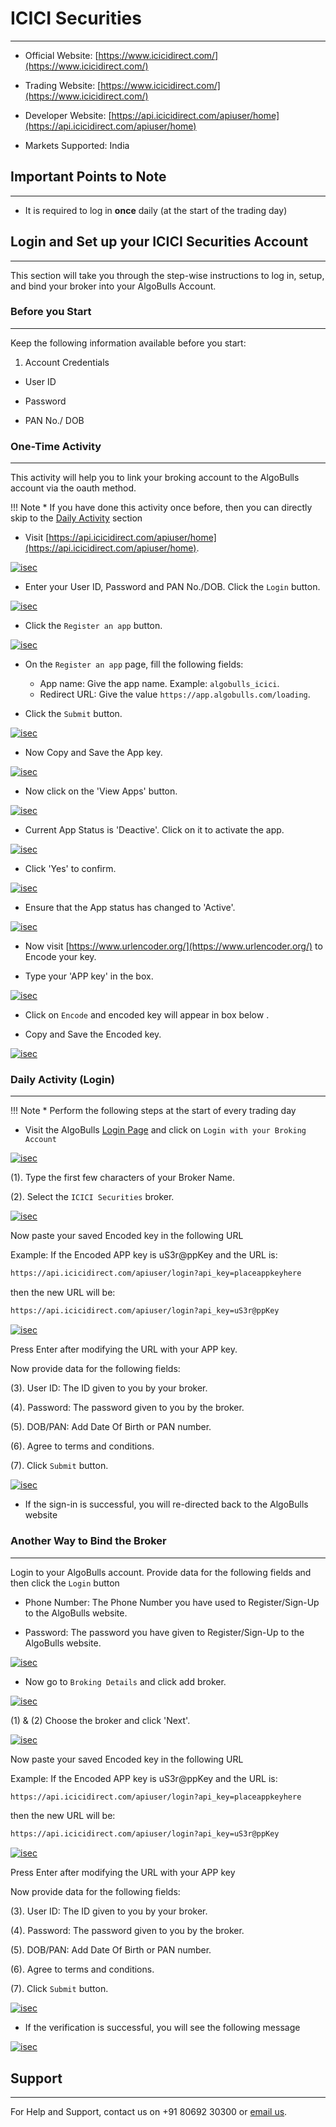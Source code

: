 # ICICI Securities
---

* Official Website: [https://www.icicidirect.com/](https://www.icicidirect.com/)

* Trading Website: [https://www.icicidirect.com/](https://www.icicidirect.com/)

* Developer Website: [https://api.icicidirect.com/apiuser/home](https://api.icicidirect.com/apiuser/home)

* Markets Supported: India

## Important Points to Note
---
* It is required to log in **once** daily (at the start of the trading day)

## Login and Set up your ICICI Securities Account 
---
This section will take you through the step-wise instructions to log in, setup, and bind your broker into your AlgoBulls Account.

### Before you Start
---
Keep the following information available before you start:

1) Account Credentials

* User ID

* Password

* PAN No./ DOB 

### One-Time Activity
---
This activity will help you to link your broking account to the AlgoBulls account via the oauth method.

!!! Note
    * If you have done this activity once before, then you can directly skip to the [Daily Activity](#daily-activity-login) section

* Visit [https://api.icicidirect.com/apiuser/home](https://api.icicidirect.com/apiuser/home).

[ ![isec](imgs/icici_securities/home.png "Click to Enlarge or Ctrl+Click to open in a new Tab") ](imgs/icici_securities/home.png)

* Enter your User ID, Password and PAN No./DOB. Click the `Login` button.

[ ![isec](imgs/icici_securities/login.png "Click to Enlarge or Ctrl+Click to open in a new Tab") ](imgs/icici_securities/login.png)

* Click the `Register an app` button.

[ ![isec](imgs/icici_securities/register_an_app.png "Click to Enlarge or Ctrl+Click to open in a new Tab") ](imgs/icici_securities/register_an_app.png)

* On the `Register an app` page, fill the following fields:

    * App name: Give the app name. Example: `algobulls_icici`.
    * Redirect URL: Give the value `https://app.algobulls.com/loading`.
    
* Click the `Submit` button.

[ ![isec](imgs/icici_securities/submit.png "Click to Enlarge or Ctrl+Click to open in a new Tab") ](imgs/icici_securities/submit.png)


* Now Copy and Save the App key.

[ ![isec](imgs/icici_securities/app_key.png "Click to Enlarge or Ctrl+Click to open in a new Tab") ](imgs/icici_securities/app_key.png)


* Now click on the 'View Apps' button.

[ ![isec](imgs/icici_securities/view_apps.png "Click to Enlarge or Ctrl+Click to open in a new Tab") ](imgs/icici_securities/view_apps.png)


* Current App Status is 'Deactive'. Click on it to activate the app.

[ ![isec](imgs/icici_securities/deactive.png "Click to Enlarge or Ctrl+Click to open in a new Tab") ](imgs/icici_securities/deactive.png)


* Click 'Yes' to confirm.

[ ![isec](imgs/icici_securities/yes.png "Click to Enlarge or Ctrl+Click to open in a new Tab") ](imgs/icici_securities/yes.png)


* Ensure that the App status has changed to 'Active'.

[ ![isec](imgs/icici_securities/active.png "Click to Enlarge or Ctrl+Click to open in a new Tab") ](imgs/icici_securities/active.png)


* Now visit [https://www.urlencoder.org/](https://www.urlencoder.org/) to Encode your key.

* Type your 'APP key' in the box.

[ ![isec](imgs/icici_securities/encode.png "Click to Enlarge or Ctrl+Click to open in a new Tab") ](imgs/icici_securities/encode.png)

* Click on `Encode` and encoded key will appear in box below .

* Copy and Save the Encoded key.

[ ![isec](imgs/icici_securities/encode_two.png "Click to Enlarge or Ctrl+Click to open in a new Tab") ](imgs/icici_securities/encode_two.png)


### Daily Activity (Login)
---

!!! Note
    * Perform the following steps at the start of every trading day

* Visit the AlgoBulls [Login Page](https://app.algobulls.com/user/login) and click on `Login with your Broking Account`

[ ![isec](imgs/icici_securities/algo_home.png "Click to Enlarge or Ctrl+Click to open in a new Tab") ](imgs/icici_securities/algo_home.png)

(1). Type the first few characters of your Broker Name.

(2). Select the `ICICI Securities` broker.

[ ![isec](imgs/icici_securities/select_broker.png "Click to Enlarge or Ctrl+Click to open in a new Tab") ](imgs/icici_securities/select_broker.png)

Now paste your saved Encoded key in the following URL

Example: If the Encoded APP key is uS3r@ppKey and the URL is:

```html
https://api.icicidirect.com/apiuser/login?api_key=placeappkeyhere
```
then the new URL will be:

```html
https://api.icicidirect.com/apiuser/login?api_key=uS3r@ppKey
```

[ ![isec](imgs/icici_securities/key.png "Click to Enlarge or Ctrl+Click to open in a new Tab") ](imgs/icici_securities/key.png)

Press Enter after modifying the URL with your APP key.

Now provide data for the following fields:

(3). User ID: The ID given to you by your broker.

(4). Password: The password given to you by the broker.

(5). DOB/PAN: Add Date Of Birth or PAN number.

(6). Agree to terms and conditions.

(7). Click `Submit` button.

[ ![isec](imgs/icici_securities/login_again.png "Click to Enlarge or Ctrl+Click to open in a new Tab") ](imgs/icici_securities/login_again.png)

* If the sign-in is successful, you will re-directed back to the AlgoBulls website

### Another Way to Bind the Broker
---

Login to your AlgoBulls account. Provide data for the following fields and then click the `Login` button

* Phone Number: The Phone Number you have used to Register/Sign-Up to the AlgoBulls website.

* Password: The password you have given to Register/Sign-Up to the AlgoBulls website.

[ ![isec](imgs/sign-in-2.png "Click to Enlarge or Ctrl+Click to open in a new Tab") ](imgs/sign-in-2.png)

* Now go to `Broking Details` and click add broker.

[ ![isec](imgs/brokingdetails.png "Click to Enlarge or Ctrl+Click to open in a new Tab") ](imgs/brokingdetails.png)

(1) & (2) Choose the broker and click 'Next'.

[ ![isec](imgs/icici_securities/icici.png "Click to Enlarge or Ctrl+Click to open in a new Tab") ](imgs/icici_securities/icici.png)

Now paste your saved Encoded key in the following URL

Example: If the Encoded APP key is uS3r@ppKey and the URL is:

```html
https://api.icicidirect.com/apiuser/login?api_key=placeappkeyhere
```
then the new URL will be:

```html
https://api.icicidirect.com/apiuser/login?api_key=uS3r@ppKey
```

[ ![isec](imgs/icici_securities/key.png "Click to Enlarge or Ctrl+Click to open in a new Tab") ](imgs/icici_securities/key.png)

Press Enter after modifying the URL with your APP key

Now provide data for the following fields:

(3). User ID: The ID given to you by your broker.

(4). Password: The password given to you by the broker.

(5). DOB/PAN: Add Date Of Birth or PAN number.

(6). Agree to terms and conditions.

(7). Click `Submit` button.

[ ![isec](imgs/icici_securities/login_again.png "Click to Enlarge or Ctrl+Click to open in a new Tab") ](imgs/icici_securities/login_again.png)

* If the verification is successful, you will see the following message

[ ![isec](imgs/success_login.png "Click to Enlarge or Ctrl+Click to open in a new Tab") ](imgs/success_login.png)

## Support
---
For Help and Support, contact us on +91 80692 30300 or [email us](mailto:support@algobulls.com).
